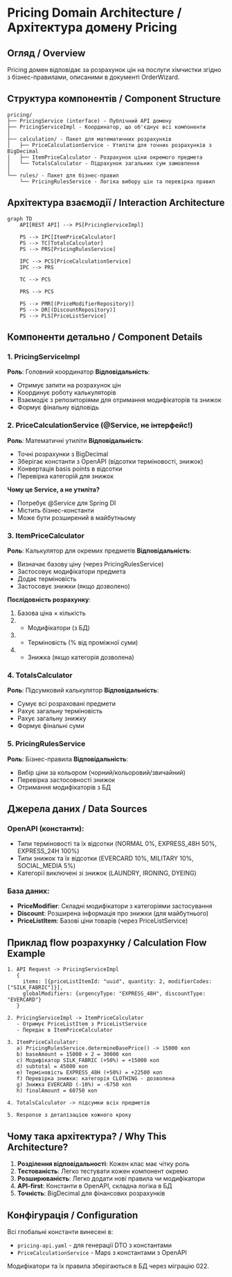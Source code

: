 # Pricing Domain Architecture / Архітектура домену Pricing

## Огляд / Overview

Pricing домен відповідає за розрахунок цін на послуги хімчистки згідно з бізнес-правилами, описаними в документі OrderWizard.

## Структура компонентів / Component Structure

```
pricing/
├── PricingService (interface) - Публічний API домену
├── PricingServiceImpl - Координатор, що об'єднує всі компоненти
│
├── calculation/ - Пакет для математичних розрахунків
│   ├── PriceCalculationService - Утиліти для точних розрахунків з BigDecimal
│   ├── ItemPriceCalculator - Розрахунок ціни окремого предмета
│   └── TotalsCalculator - Підрахунок загальних сум замовлення
│
└── rules/ - Пакет для бізнес-правил
    └── PricingRulesService - Логіка вибору цін та перевірка правил
```

## Архітектура взаємодії / Interaction Architecture

```mermaid
graph TD
    API[REST API] --> PS[PricingServiceImpl]
    
    PS --> IPC[ItemPriceCalculator]
    PS --> TC[TotalsCalculator]
    PS --> PRS[PricingRulesService]
    
    IPC --> PCS[PriceCalculationService]
    IPC --> PRS
    
    TC --> PCS
    
    PRS --> PCS
    
    PS --> PMR[(PriceModifierRepository)]
    PS --> DR[(DiscountRepository)]
    PS --> PLS[PriceListService]
```

## Компоненти детально / Component Details

### 1. PricingServiceImpl
**Роль**: Головний координатор
**Відповідальність**:
- Отримує запити на розрахунок цін
- Координує роботу калькуляторів
- Взаємодіє з репозиторіями для отримання модифікаторів та знижок
- Формує фінальну відповідь

### 2. PriceCalculationService (@Service, не інтерфейс!)
**Роль**: Математичні утиліти
**Відповідальність**:
- Точні розрахунки з BigDecimal
- Зберігає константи з OpenAPI (відсотки терміновості, знижок)
- Конвертація basis points в відсотки
- Перевірка категорій для знижок

**Чому це Service, а не утиліта?**
- Потребує @Service для Spring DI
- Містить бізнес-константи
- Може бути розширений в майбутньому

### 3. ItemPriceCalculator
**Роль**: Калькулятор для окремих предметів
**Відповідальність**:
- Визначає базову ціну (через PricingRulesService)
- Застосовує модифікатори предмета
- Додає терміновість
- Застосовує знижки (якщо дозволено)

**Послідовність розрахунку**:
1. Базова ціна × кількість
2. + Модифікатори (з БД)
3. + Терміновість (% від проміжної суми)
4. - Знижка (якщо категорія дозволена)

### 4. TotalsCalculator
**Роль**: Підсумковий калькулятор
**Відповідальність**:
- Сумує всі розраховані предмети
- Рахує загальну терміновість
- Рахує загальну знижку
- Формує фінальні суми

### 5. PricingRulesService
**Роль**: Бізнес-правила
**Відповідальність**:
- Вибір ціни за кольором (чорний/кольоровий/звичайний)
- Перевірка застосовності знижок
- Отримання модифікаторів з БД

## Джерела даних / Data Sources

### OpenAPI (константи):
- Типи терміновості та їх відсотки (NORMAL 0%, EXPRESS_48H 50%, EXPRESS_24H 100%)
- Типи знижок та їх відсотки (EVERCARD 10%, MILITARY 10%, SOCIAL_MEDIA 5%)
- Категорії виключені зі знижок (LAUNDRY, IRONING, DYEING)

### База даних:
- **PriceModifier**: Складні модифікатори з категоріями застосування
- **Discount**: Розширена інформація про знижки (для майбутнього)
- **PriceListItem**: Базові ціни товарів (через PriceListService)

## Приклад flow розрахунку / Calculation Flow Example

```
1. API Request -> PricingServiceImpl
   {
     items: [{priceListItemId: "uuid", quantity: 2, modifierCodes: ["SILK_FABRIC"]}],
     globalModifiers: {urgencyType: "EXPRESS_48H", discountType: "EVERCARD"}
   }

2. PricingServiceImpl -> ItemPriceCalculator
   - Отримує PriceListItem з PriceListService
   - Передає в ItemPriceCalculator

3. ItemPriceCalculator:
   a) PricingRulesService.determineBasePrice() -> 15000 коп
   b) baseAmount = 15000 × 2 = 30000 коп
   c) Модифікатор SILK_FABRIC (+50%) = +15000 коп
   d) subtotal = 45000 коп
   e) Терміновість EXPRESS_48H (+50%) = +22500 коп
   f) Перевірка знижки: категорія CLOTHING - дозволена
   g) Знижка EVERCARD (-10%) = -6750 коп
   h) finalAmount = 60750 коп

4. TotalsCalculator -> підсумки всіх предметів

5. Response з деталізацією кожного кроку
```

## Чому така архітектура? / Why This Architecture?

1. **Розділення відповідальності**: Кожен клас має чітку роль
2. **Тестованість**: Легко тестувати кожен компонент окремо
3. **Розширюваність**: Легко додати нові правила чи модифікатори
4. **API-first**: Константи в OpenAPI, складна логіка в БД
5. **Точність**: BigDecimal для фінансових розрахунків

## Конфігурація / Configuration

Всі глобальні константи винесені в:
- `pricing-api.yaml` - для генерації DTO з константами
- `PriceCalculationService` - Maps з константами з OpenAPI

Модифікатори та їх правила зберігаються в БД через міграцію 022.